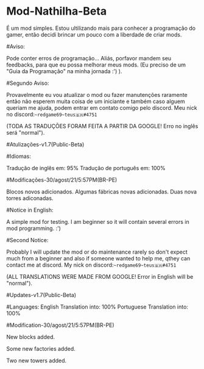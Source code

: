 # Mod-Nathilha-Beta

  É um mod simples. Estou ultilizando mais para conhecer a programação do gamer, então decidi brincar um pouco com a liberdade de criar mods. 
     
 #Aviso:


  Pode conter erros de programação...
  Aliás, porfavor mandem seu feedbacks, para que eu possa melhorar meus mods. 
  (Eu preciso de um "Guia da Programação" na minha jornada :') ).
 
 #Segundo Aviso:

  Provavelmente eu vou atualizar o mod ou fazer manutenções raramente então não esperem muita coisa de um iniciante e também caso alguem queriam me ajuda, podem entrar em contato comigo pelo discord. 
   Meu nick no discord:`~redgame69~teus🇧🇷#4751`

(TODA AS TRADUÇÕES FORAM FEITA A PARTIR DA GOOGLE! Erro no inglês será "normal").

 #Atulizações-v1.7(Public-Beta)
  
  #Idiomas:
  
  Tradução de inglês em: 95%
  Tradução de português em: 100%
 
 #Modificações-30/agost/21/5:57PM(BR-PE)
 
  Blocos novos adicionados.
  Algumas fábricas novas adicionadas.
  Duas nova torres adiconadas.

 #Notice in English:

  A simple mod for testing. I am beginner so it will contain several errors in mod programming.                    :') 
  
 #Second Notice: 
  
  Probably I will update the mod or do maintenance rarely so don't expect much from a beginner and also if someone wanted to help me, qthey can contact me at discord.
    My nick on discord:`~redgame69~teus🇧🇷#4751` 
  
  (ALL TRANSLATIONS WERE MADE FROM GOOGLE! Error in English will be "normal").
  
 #Updates-v1.7(Public-Beta)
  
   #Languages:
   English Translation into: 100% 
   Portuguese Translation into: 100% 

 #Modification-30/agost/21/5:57PM(BR-PE)
  
  New blocks added.
  
  Some new factories added.
  
  Two new towers added.
